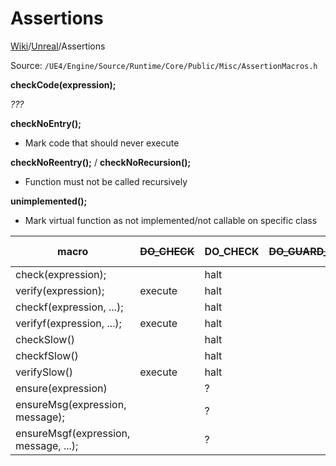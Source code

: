 # Assertions
[Wiki](../readme.md)/[Unreal](readme.md)/Assertions

Source: ```/UE4/Engine/Source/Runtime/Core/Public/Misc/AssertionMacros.h```

__checkCode(expression);__

_???_

__checkNoEntry();__

* Mark code that should never execute

__checkNoReentry();__ / __checkNoRecursion();__

* Function must not be called recursively

__unimplemented();__

* Mark virtual function as not implemented/not callable on specific class


| macro                                 | ~~DO_CHECK~~ | DO_CHECK | ~~DO_GUARD_SLOW~~ | DO_GUARD_SLOW | print message | context info  | print callstack |
|---------------------------------------|--------------|----------|-------------------|---------------|---------------|---------------|-----------------|
| check(expression);                    |              | halt     |                   |               |               |               |                 |
| verify(expression);                   | execute      | halt     |                   |               |               |               |                 |
| checkf(expression, ...);              |              | halt     |                   |               | X             | X             |                 |
| verifyf(expression, ...);             | execute      | halt     |                   |               | X             | X             |                 |
| checkSlow()                           |              | halt     |                   | X             |               |               |                 |
| checkfSlow()                          |              | halt     |                   | X             | X             | X             |                 |
| verifySlow()                          | execute      | halt     |                   | X             |               |               |                 |
| ensure(expression)                    |              | ?        |                   |               |               |               | X               |
| ensureMsg(expression, message);       |              | ?        |                   |               | X             |               | X               |
| ensureMsgf(expression, message, ...); |              | ?        |                   |               | X             | X             | X               |
